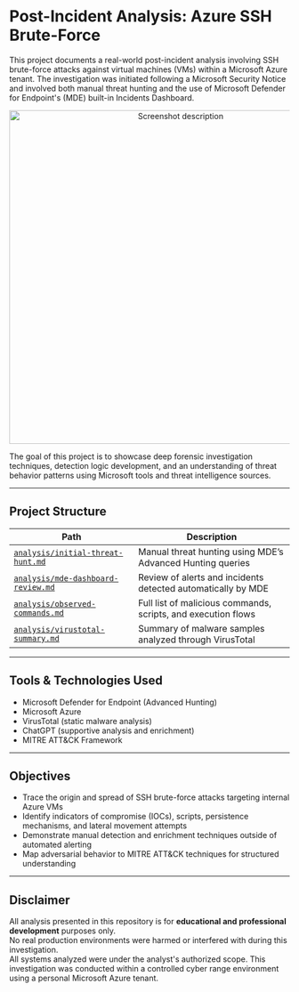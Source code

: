 # Post-Incident Analysis: Azure SSH Brute-Force

This project documents a real-world post-incident analysis involving SSH brute-force attacks against virtual machines (VMs) within a Microsoft Azure tenant. The investigation was initiated following a Microsoft Security Notice and involved both manual threat hunting and the use of Microsoft Defender for Endpoint's (MDE) built-in Incidents Dashboard.

<p align="center">
  <img src="https://github.com/user-attachments/assets/c87eeabf-cad0-4f4d-a9c0-30c853fe52c1" alt="Screenshot description" width="600"/>
</p>

The goal of this project is to showcase deep forensic investigation techniques, detection logic development, and an understanding of threat behavior patterns using Microsoft tools and threat intelligence sources.

---

## Project Structure

| Path | Description |
|------|-------------|
| [`analysis/initial-threat-hunt.md`](analysis/initial-threat-hunt.md) | Manual threat hunting using MDE’s Advanced Hunting queries |
| [`analysis/mde-dashboard-review.md`](analysis/mde-dashboard-review.md) | Review of alerts and incidents detected automatically by MDE |
| [`analysis/observed-commands.md`](analysis/observed-commands.md) | Full list of malicious commands, scripts, and execution flows |
| [`analysis/virustotal-summary.md`](analysis/virustotal-summary.md) | Summary of malware samples analyzed through VirusTotal |

---

## Tools & Technologies Used

- Microsoft Defender for Endpoint (Advanced Hunting)
- Microsoft Azure
- VirusTotal (static malware analysis)
- ChatGPT (supportive analysis and enrichment)
- MITRE ATT&CK Framework

---

## Objectives

- Trace the origin and spread of SSH brute-force attacks targeting internal Azure VMs
- Identify indicators of compromise (IOCs), scripts, persistence mechanisms, and lateral movement attempts
- Demonstrate manual detection and enrichment techniques outside of automated alerting
- Map adversarial behavior to MITRE ATT&CK techniques for structured understanding

---

## Disclaimer

All analysis presented in this repository is for **educational and professional development** purposes only.  
No real production environments were harmed or interfered with during this investigation.  
All systems analyzed were under the analyst's authorized scope.
This investigation was conducted within a controlled cyber range environment using a personal Microsoft Azure tenant.
